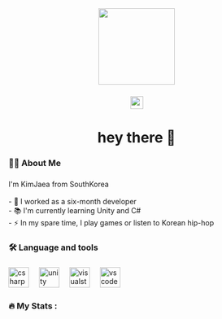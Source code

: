 <div align="center">
  <img height="150" src="https://github.com/Kim-Jae-A/Kim-Jae-A/assets/71015741/d5f268f8-4ed5-4ac7-9358-c15600458b5b"  />
</div>

###

<div align="center">
  <a href="https://www.youtube.com/watch?v=BRtTIoDLuY8&t=202s" target="_blank">
    <img src="https://img.shields.io/static/v1?message=Youtube&logo=youtube&label=&color=FF0000&logoColor=white&labelColor=&style=for-the-badge" height="25" alt="youtube logo"  />
  </a>
</div>

###

<h1 align="center">hey there 👋</h1>

###

<h3 align="left">👩‍💻  About Me</h3>

###

<p align="left">I'm KimJaea from SouthKorea<br><br>- 🔭 I worked as a six-month developer<br>- 📚 I'm currently learning Unity and C#<br>- ⚡ In my spare time, I play games or listen to Korean hip-hop</p>

###

<h3 align="left">🛠 Language and tools</h3>

###

<div align="left">
  <img src="https://cdn.jsdelivr.net/gh/devicons/devicon/icons/csharp/csharp-original.svg" height="40" alt="csharp logo"  />
  <img width="12" />
  <img src="https://cdn.jsdelivr.net/gh/devicons/devicon/icons/unity/unity-original.svg" height="40" alt="unity logo"  />
  <img width="12" />
  <img src="https://cdn.jsdelivr.net/gh/devicons/devicon/icons/visualstudio/visualstudio-plain.svg" height="40" alt="visualstudio logo"  />
  <img width="12" />
  <img src="https://cdn.jsdelivr.net/gh/devicons/devicon/icons/vscode/vscode-original.svg" height="40" alt="vscode logo"  />
</div>

###

<h3 align="left">🔥   My Stats :</h3>

###
